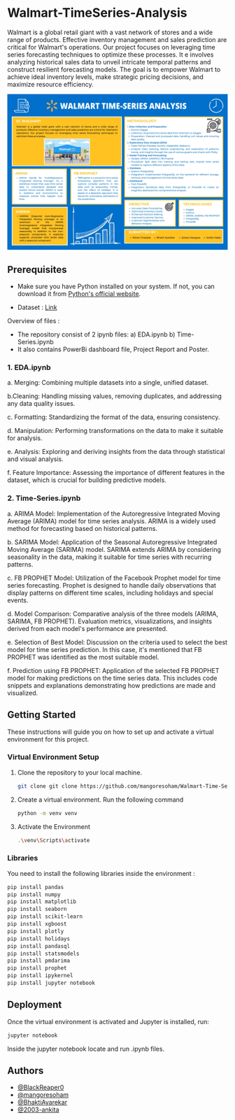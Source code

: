 # Walmart-TimeSeries-Analysis
Walmart is a global retail giant with a vast network of stores and a wide range of products. Effective inventory management and sales prediction are critical for Walmart's operations. Our project focuses on leveraging time series forecasting techniques to optimize these processes.
It e involves analyzing historical sales data to unveil intricate temporal patterns and construct resilient forecasting models. The goal is to empower Walmart to achieve ideal inventory levels, make strategic pricing decisions, and maximize resource efficiency.

![alt text](https://github.com/BlackReaper0/Walmart-TimeSeries-Analysis/blob/main/Poster_Walmart_TSF.jpg)

## Prerequisites

- Make sure you have Python installed on your system. If not, you can download it from [Python's official website](https://www.python.org/).

- Dataset : [Link](https://www.kaggle.com/code/rohanchopade/walmart-pbl/input)

Overview of files :
- The repository consist of 2 ipynb files:
    a) EDA.ipynb
    b) Time-Series.ipynb
- It also contains PowerBi dashboard file, Project Report and Poster.

### 1. EDA.ipynb
a. Merging:
Combining multiple datasets into a single, unified dataset. 

b.Cleaning:
Handling missing values, removing duplicates, and addressing any data quality issues.

c. Formatting:
Standardizing the format of the data, ensuring consistency.

d. Manipulation:
Performing transformations on the data to make it suitable for analysis.

e. Analysis:
Exploring and deriving insights from the data through statistical and visual analysis.

f. Feature Importance:
Assessing the importance of different features in the dataset, which is crucial for building predictive models.

### 2. Time-Series.ipynb
a. ARIMA Model:
Implementation of the Autoregressive Integrated Moving Average (ARIMA) model for time series analysis. ARIMA is a widely used method for forecasting based on historical patterns.

b. SARIMA Model:
Application of the Seasonal Autoregressive Integrated Moving Average (SARIMA) model. SARIMA extends ARIMA by considering seasonality in the data, making it suitable for time series with recurring patterns.

c. FB PROPHET Model:
Utilization of the Facebook Prophet model for time series forecasting. Prophet is designed to handle daily observations that display patterns on different time scales, including holidays and special events.

d. Model Comparison:
Comparative analysis of the three models (ARIMA, SARIMA, FB PROPHET). Evaluation metrics, visualizations, and insights derived from each model's performance are presented.

e. Selection of Best Model:
Discussion on the criteria used to select the best model for time series prediction. In this case, it's mentioned that FB PROPHET was identified as the most suitable model.

f. Prediction using FB PROPHET:
Application of the selected FB PROPHET model for making predictions on the time series data. This includes code snippets and explanations demonstrating how predictions are made and visualized.




## Getting Started
These instructions will guide you on how to set up and activate a virtual environment for this project.

### Virtual Environment Setup

1. Clone the repository to your local machine.
   ```bash
   git clone git clone https://github.com/mangoresoham/Walmart-Time-Series-Analysis.git
   ```

2. Create a virtual environment. Run the following command
    ```bash
    python -m venv venv
    ```
3. Activate the Environment
    ```bash
    .\venv\Scripts\activate
    ```


### Libraries

You need to install the following libraries inside the environment :

```bash
pip install pandas
pip install numpy
pip install matplotlib
pip install seaborn
pip install scikit-learn
pip install xgboost
pip install plotly
pip install holidays
pip install pandasql
pip install statsmodels
pip install pmdarima
pip install prophet
pip install ipykernel
pip install jupyter notebook
```
    
## Deployment

Once the virtual environment is activated and Jupyter is installed, run:
```bash
jupyter notebook
```
Inside the jupyter notebook locate and run .ipynb files.


## Authors

- [@BlackReaper0](https://github.com/BlackReaper0)
- [@mangoresoham](https://github.com/mangoresoham)
- [@BhaktiAyarekar](https://github.com/BhaktiAyarekar)
- [@2003-ankita](https://github.com/2003-ankita)
